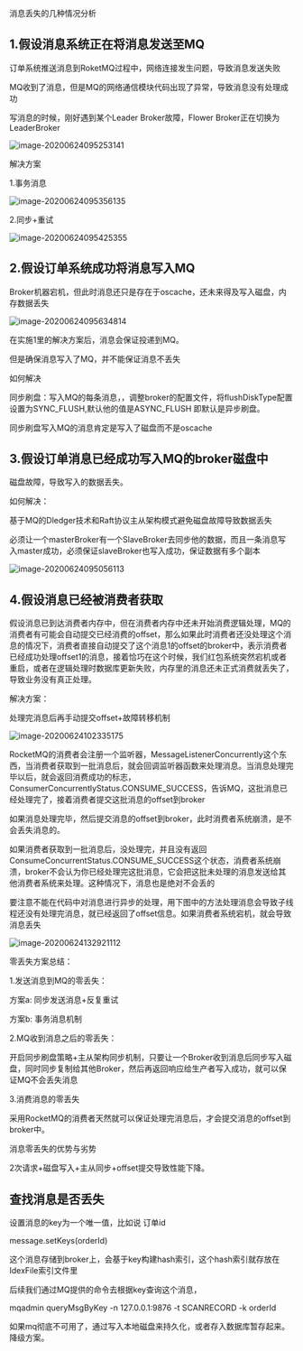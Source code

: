 

消息丢失的几种情况分析



## 1.假设消息系统正在将消息发送至MQ

订单系统推送消息到RoketMQ过程中，网络连接发生问题，导致消息发送失败

MQ收到了消息，但是MQ的网络通信模块代码出现了异常，导致消息没有处理成功

写消息的时候，刚好遇到某个Leader Broker故障，Flower Broker正在切换为LeaderBroker



![image-20200624095253141](images/image-20200624095253141.png)

解决方案

1.事务消息

![image-20200624095356135](images/image-20200624095356135.png)

2.同步+重试

![image-20200624095425355](images/image-20200624095425355.png)



## 2.假设订单系统成功将消息写入MQ

Broker机器宕机，但此时消息还只是存在于oscache，还未来得及写入磁盘，内存数据丢失

![image-20200624095634814](images/image-20200624095634814.png)

在实施1里的解决方案后，消息会保证投递到MQ。

但是确保消息写入了MQ，并不能保证消息不丢失



如何解决

同步刷盘：写入MQ的每条消息，，调整broker的配置文件，将flushDiskType配置设置为SYNC_FLUSH,默认他的值是ASYNC_FLUSH 即默认是异步刷盘。

同步刷盘写入MQ的消息肯定是写入了磁盘而不是oscache



## 3.假设订单消息已经成功写入MQ的broker磁盘中

磁盘故障，导致写入的数据丢失。





如何解决：

基于MQ的Dledger技术和Raft协议主从架构模式避免磁盘故障导致数据丢失

必须让一个masterBroker有一个SlaveBroker去同步他的数据，而且一条消息写入master成功，必须保证slaveBroker也写入成功，保证数据有多个副本



![image-20200624095056113](images/image-20200624095056113.png)



## 4.假设消息已经被消费者获取

假设消息已到达消费者内存中，但在消费者内存中还未开始消费逻辑处理，MQ的消费者有可能会自动提交已经消费的offset，那么如果此时消费者还没处理这个消息的情况下，消费者直接自动提交了这个消息1的offset的broker中，表示消费者已经成功处理offset1的消息，接着恰巧在这个时候，我们红包系统突然宕机或者重启，或者在逻辑处理时数据库更新失败，内存里的消息还未正式消费就丢失了，导致业务没有真正处理。



解决方案：

处理完消息后再手动提交offset+故障转移机制

![image-20200624102335175](images/image-20200624102335175.png)



RocketMQ的消费者会注册一个监听器，MessageListenerConcurrently这个东西，当消费者获取到一批消息后，就会回调监听器函数来处理消息。当消息处理完毕以后，就会返回消费成功的标志，ConsumerConcurrentlyStatus.CONSUME_SUCCESS，告诉MQ，这批消息已经处理完了，接着消费者提交这批消息的offset到broker

如果消息处理完毕，然后提交消息的offset到broker，此时消费者系统崩溃，是不会丢失消息的。

如果消费者获取到一批消息后，没处理完，并且没有返回ConsumeConcurrentStatus.CONSUME_SUCCESS这个状态，消费者系统崩溃，broker不会认为你已经处理完这批消息，它会把这批未处理的消息发送给其他消费者系统来处理。这种情况下，消息也是绝对不会丢的

要注意不能在代码中对消息进行异步的处理，用下图中的方法处理消息会导致子线程还没有处理完消息，就已经返回了offset信息。如果消费者系统宕机，就会导致消息丢失

![image-20200624132921112](images/image-20200624132921112.png)





零丢失方案总结：

1.发送消息到MQ的零丢失：

方案a: 同步发送消息+反复重试

方案b: 事务消息机制



2.MQ收到消息之后的零丢失：

开启同步刷盘策略+主从架构同步机制，只要让一个Broker收到消息后同步写入磁盘，同时同步复制给其他Broker，然后再返回响应给生产者写入成功，就可以保证MQ不会丢失消息



3.消费消息的零丢失

采用RocketMQ的消费者天然就可以保证处理完消息后，才会提交消息的offset到broker中。



消息零丢失的优势与劣势

2次请求+磁盘写入+主从同步+offset提交导致性能下降。





## 查找消息是否丢失



设置消息的key为一个唯一值，比如说 订单id

message.setKeys(orderId)

这个消息存储到broker上，会基于key构建hash索引，这个hash索引就存放在IdexFile索引文件里

后续我们通过MQ提供的命令去根据key查询这个消息，

mqadmin  queryMsgByKey -n  127.0.0.1:9876 -t SCANRECORD -k orderId 



如果mq彻底不可用了，通过写入本地磁盘来持久化，或者存入数据库暂存起来。降级方案。





